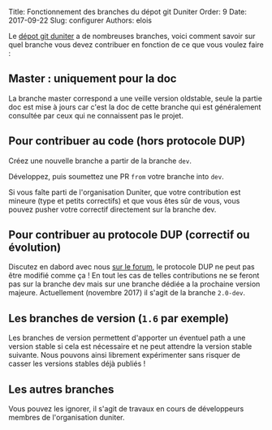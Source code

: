 Title: Fonctionnement des branches du dépot git Duniter
Order: 9
Date: 2017-09-22
Slug: configurer
Authors: elois

Le [dépot git duniter](https://github.com/duniter/duniter) a de nombreuses branches, voici comment savoir sur quel branche vous devez contribuer en fonction de ce que vous voulez faire :

## Master : uniquement pour la doc

La branche master correspond a une veille version oldstable, seule la partie doc est mise à jours car c'est la doc de cette branche qui est généralement consultée par ceux qui ne connaissent pas le projet.

## Pour contribuer au code (hors protocole DUP)

Créez une nouvelle branche a partir de la branche `dev`.

Développez, puis soumettez une PR `from` votre branche into `dev`.

Si vous faîte parti de l'organisation Duniter, que votre contribution est mineure (type et petits correctifs) et que vous êtes sûr de vous, vous pouvez pusher votre correctif directement sur la branche dev.

## Pour contribuer au protocole DUP (correctif ou évolution)

Discutez en dabord avec nous [sur le forum](https://forum.duniter.org), le protocole DUP ne peut pas être modifié comme ça !
En tout les cas de telles contributions ne se feront pas sur la branche dev mais sur une branche dédiée a la prochaine version majeure. Actuellement (novembre 2017) il s'agit de la branche `2.0-dev`.

## Les branches de version (`1.6` par exemple)

Les branches de version permettent d'apporter un éventuel path a une version stable si cela est nécessaire et ne peut attendre la version stable suivante. Nous pouvons ainsi librement expérimenter sans risquer de casser les versions stables déjà publiés !

## Les autres branches

Vous pouvez les ignorer, il s'agit de travaux en cours de développeurs membres de l'organisation duniter.
